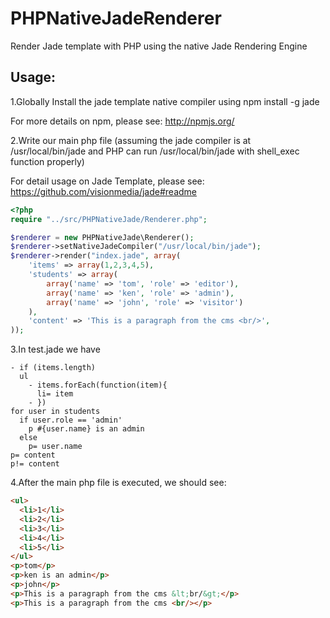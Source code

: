 PHPNativeJadeRenderer
=====================
Render Jade template with PHP using the native Jade Rendering Engine

## Usage:
1.Globally Install the jade template native compiler using npm install -g jade 

  For more details on npm, please see: http://npmjs.org/

2.Write our main php file (assuming the jade compiler is at /usr/local/bin/jade and PHP can run /usr/local/bin/jade with shell_exec function properly)

For detail usage on Jade Template, please see: https://github.com/visionmedia/jade#readme

```php
<?php
require "../src/PHPNativeJade/Renderer.php";

$renderer = new PHPNativeJade\Renderer();
$renderer->setNativeJadeCompiler("/usr/local/bin/jade");
$renderer->render("index.jade", array(
    'items' => array(1,2,3,4,5),
    'students' => array(
        array('name' => 'tom', 'role' => 'editor'),
        array('name' => 'ken', 'role' => 'admin'),
        array('name' => 'john', 'role' => 'visitor')
    ),
    'content' => 'This is a paragraph from the cms <br/>',
));
```

3.In test.jade we have

```jade
- if (items.length)
  ul
    - items.forEach(function(item){
      li= item
    - })
for user in students 
  if user.role == 'admin'
    p #{user.name} is an admin
  else
    p= user.name
p= content
p!= content
```

4.After the main php file is executed, we should see:

```html
<ul>
  <li>1</li>
  <li>2</li>
  <li>3</li>
  <li>4</li>
  <li>5</li>
</ul>
<p>tom</p>
<p>ken is an admin</p>
<p>john</p>
<p>This is a paragraph from the cms &lt;br/&gt;</p>
<p>This is a paragraph from the cms <br/></p>
```
